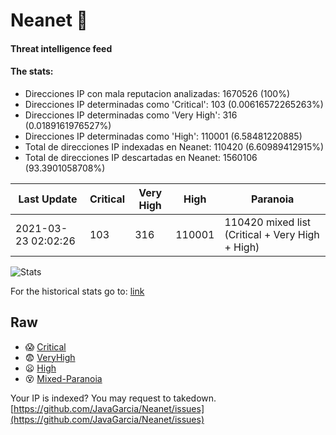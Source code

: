 # Neanet :hocho:
#### Threat intelligence feed
#### The stats:

- Direcciones IP con mala reputacion analizadas: 1670526 (100%)
- Direcciones IP determinadas como 'Critical':  103 (0.00616572265263%)
- Direcciones IP determinadas como 'Very High':  316 (0.0189161976527%)
- Direcciones IP determinadas como 'High':  110001 (6.58481220885)
- Total de direcciones IP indexadas en Neanet:  110420 (6.60989412915%)
- Total de direcciones IP descartadas en Neanet:  1560106 (93.3901058708%)

| Last Update | Critical | Very High | High | Paranoia |
| --- | --- | --- | --- | --- |
| 2021-03-23 02:02:26 | 103 | 316 | 110001 | 110420 mixed list (Critical + Very High + High)|

![Stats](https://docs.google.com/spreadsheets/d/e/2PACX-1vSnaNMIXVabIpDJjufMlzH7poXnshF3mgd8Is1g9ytUEzVsP5my4Trn8f-xkoLLQ38xpL3HtmUexLo6/pubchart?oid=501124687&format=image)

For the historical stats go to: [link](/stats.csv)
## Raw
- :scream: [Critical](https://raw.githubusercontent.com/JavaGarcia/Neanet/master/blacklists/neanet_critical.txt)
- :fearful: [VeryHigh](https://raw.githubusercontent.com/JavaGarcia/Neanet/master/blacklists/neanet_veryHigh.txtt)
- :frowning: [High](https://raw.githubusercontent.com/JavaGarcia/Neanet/master/blacklists/neanet_high.txt)
- :dizzy_face: [Mixed-Paranoia](https://raw.githubusercontent.com/JavaGarcia/Neanet/master/blacklists/neanet_all.txt)


Your IP is indexed? You may request to takedown. [https://github.com/JavaGarcia/Neanet/issues](https://github.com/JavaGarcia/Neanet/issues)






































































































































































































































































































































































































































































































































































































































































































































































































































































































































































































































































































































































































































































































































































































































































































































































































































































































































































































































































































































































































































































































































































































































































































































































































































































































































































































































































































































































































































































































































































































































































































































































































































































































































































































































































































































































































































































































































































































































































































































































































































































































































































































































































































































































































































































































































































































































































































































































































































































































































































































































































































































































































































































